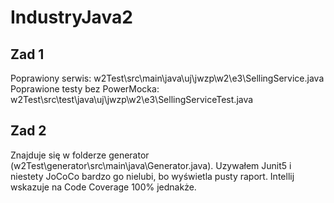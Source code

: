 # IndustryJava2


## Zad 1
Poprawiony serwis: w2Test\src\main\java\uj\jwzp\w2\e3\SellingService.java  
Poprawione testy bez PowerMocka: w2Test\src\test\java\uj\jwzp\w2\e3\SellingServiceTest.java  

## Zad 2
Znajduje się w folderze generator (w2Test\generator\src\main\java\Generator.java).  Uzywałem Junit5 i niestety JoCoCo bardzo go nielubi, bo wyświetla pusty raport.  Intellij wskazuje na Code Coverage 100% jednakże.
